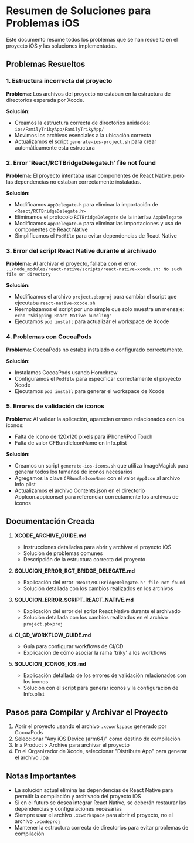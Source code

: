 # Resumen de Soluciones para Problemas iOS

Este documento resume todos los problemas que se han resuelto en el proyecto iOS y las soluciones implementadas.

## Problemas Resueltos

### 1. Estructura incorrecta del proyecto

**Problema:** Los archivos del proyecto no estaban en la estructura de directorios esperada por Xcode.

**Solución:**
- Creamos la estructura correcta de directorios anidados: `ios/FamilyTrikyApp/FamilyTrikyApp/`
- Movimos los archivos esenciales a la ubicación correcta
- Actualizamos el script `generate-ios-project.sh` para crear automáticamente esta estructura

### 2. Error 'React/RCTBridgeDelegate.h' file not found

**Problema:** El proyecto intentaba usar componentes de React Native, pero las dependencias no estaban correctamente instaladas.

**Solución:**
- Modificamos `AppDelegate.h` para eliminar la importación de `<React/RCTBridgeDelegate.h>`
- Eliminamos el protocolo `RCTBridgeDelegate` de la interfaz `AppDelegate`
- Modificamos `AppDelegate.m` para eliminar las importaciones y uso de componentes de React Native
- Simplificamos el `Podfile` para evitar dependencias de React Native

### 3. Error del script React Native durante el archivado

**Problema:** Al archivar el proyecto, fallaba con el error: `../node_modules/react-native/scripts/react-native-xcode.sh: No such file or directory`

**Solución:**
- Modificamos el archivo `project.pbxproj` para cambiar el script que ejecutaba `react-native-xcode.sh`
- Reemplazamos el script por uno simple que solo muestra un mensaje: `echo "Skipping React Native bundling"`
- Ejecutamos `pod install` para actualizar el workspace de Xcode

### 4. Problemas con CocoaPods

**Problema:** CocoaPods no estaba instalado o configurado correctamente.

**Solución:**
- Instalamos CocoaPods usando Homebrew
- Configuramos el `Podfile` para especificar correctamente el proyecto Xcode
- Ejecutamos `pod install` para generar el workspace de Xcode

### 5. Errores de validación de iconos

**Problema:** Al validar la aplicación, aparecían errores relacionados con los iconos:
- Falta de icono de 120x120 pixels para iPhone/iPod Touch
- Falta de valor CFBundleIconName en Info.plist

**Solución:**
- Creamos un script `generate-ios-icons.sh` que utiliza ImageMagick para generar todos los tamaños de iconos necesarios
- Agregamos la clave `CFBundleIconName` con el valor `AppIcon` al archivo Info.plist
- Actualizamos el archivo Contents.json en el directorio AppIcon.appiconset para referenciar correctamente los archivos de iconos

## Documentación Creada

1. **XCODE_ARCHIVE_GUIDE.md**
   - Instrucciones detalladas para abrir y archivar el proyecto iOS
   - Solución de problemas comunes
   - Descripción de la estructura correcta del proyecto

2. **SOLUCION_ERROR_RCT_BRIDGE_DELEGATE.md**
   - Explicación del error `'React/RCTBridgeDelegate.h' file not found`
   - Solución detallada con los cambios realizados en los archivos

3. **SOLUCION_ERROR_SCRIPT_REACT_NATIVE.md**
   - Explicación del error del script React Native durante el archivado
   - Solución detallada con los cambios realizados en el archivo `project.pbxproj`

4. **CI_CD_WORKFLOW_GUIDE.md**
   - Guía para configurar workflows de CI/CD
   - Explicación de cómo asociar la rama 'triky' a los workflows

5. **SOLUCION_ICONOS_IOS.md**
   - Explicación detallada de los errores de validación relacionados con los iconos
   - Solución con el script para generar iconos y la configuración de Info.plist

## Pasos para Compilar y Archivar el Proyecto

1. Abrir el proyecto usando el archivo `.xcworkspace` generado por CocoaPods
2. Seleccionar "Any iOS Device (arm64)" como destino de compilación
3. Ir a Product > Archive para archivar el proyecto
4. En el Organizador de Xcode, seleccionar "Distribute App" para generar el archivo .ipa

## Notas Importantes

- La solución actual elimina las dependencias de React Native para permitir la compilación y archivado del proyecto iOS
- Si en el futuro se desea integrar React Native, se deberán restaurar las dependencias y configuraciones necesarias
- Siempre usar el archivo `.xcworkspace` para abrir el proyecto, no el archivo `.xcodeproj`
- Mantener la estructura correcta de directorios para evitar problemas de compilación
